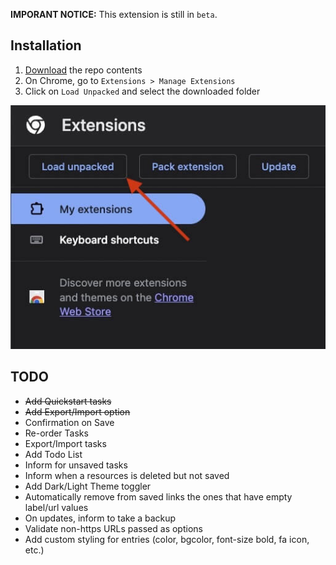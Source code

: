 **IMPORANT NOTICE:** This extension is still in `beta`.

## Installation

1. [Download](https://github.com/in-tech-gration/Chrome.New.Tab.Extension/archive/refs/heads/main.zip) the repo contents
2. On Chrome, go to `Extensions > Manage Extensions`
3. Click on `Load Unpacked` and select the downloaded folder 

![](./assets/load.unpacked.jpg)

## TODO

- ~~Add Quickstart tasks~~
- ~~Add Export/Import option~~
- Confirmation on Save
- Re-order Tasks
- Export/Import tasks
- Add Todo List
- Inform for unsaved tasks
- Inform when a resources is deleted but not saved
- Add Dark/Light Theme toggler
- Automatically remove from saved links the ones that have empty label/url values
- On updates, inform to take a backup
- Validate non-https URLs passed as options
- Add custom styling for entries (color, bgcolor, font-size bold, fa icon, etc.)
